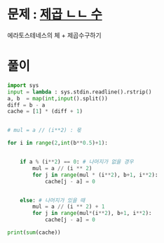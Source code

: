 # 문제 : [제곱 ㄴㄴ 수](https://www.acmicpc.net/problem/1016)

에라토스테네스의 체 + 제곱수구하기  

# 풀이

```python
import sys
input = lambda : sys.stdin.readline().rstrip()
a, b  = map(int,input().split())
diff = b - a
cache = [1] * (diff + 1)


# mul = a // (i**2) : 몫

for i in range(2,int(b**0.5)+1):


    if a % (i**2) == 0: # 나머지가 없을 경우
        mul = a // (i ** 2)
        for j in range(mul * (i**2), b+1, i**2):
            cache[j - a] = 0


    else: # 나머지가 있을 때
        mul = a // (i ** 2) + 1
        for j in range(mul*(i**2), b+1, i**2):
            cache[j - a] = 0

print(sum(cache))
```

